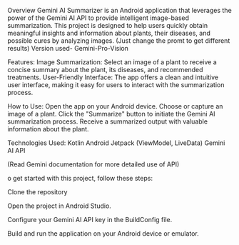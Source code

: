 Overview
Gemini AI Summarizer is an Android application that leverages the power of the Gemini AI API to provide intelligent image-based summarization. This project  is designed to help users quickly obtain meaningful insights and information about plants, their diseases, and possible cures by analyzing images.
(Just change the promt to get different results)
Version used- Gemini-Pro-Vision

Features:
Image Summarization: Select an image of a plant to receive a concise summary about the plant, its diseases, and recommended treatments.
User-Friendly Interface: The app offers a clean and intuitive user interface, making it easy for users to interact with the summarization process.

How to Use:
Open the app on your Android device.
Choose or capture an image of a plant.
Click the "Summarize" button to initiate the Gemini AI summarization process.
Receive a summarized output with valuable information about the plant.

Technologies Used:
Kotlin
Android Jetpack (ViewModel, LiveData)
Gemini AI API

(Read Gemini documentation for more detailed use of API)

o get started with this project, follow these steps:

Clone the repository

Open the project in Android Studio.

Configure your Gemini AI API key in the BuildConfig file.

Build and run the application on your Android device or emulator.
